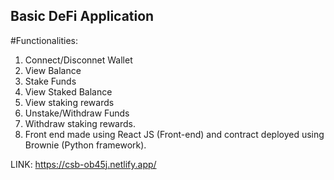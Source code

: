 ## Basic DeFi Application

#Functionalities:
1) Connect/Disconnet Wallet 
2) View Balance
3) Stake Funds 
4) View Staked Balance
5) View staking rewards
6) Unstake/Withdraw Funds
7) Withdraw staking rewards.
8) Front end made using React JS (Front-end) and contract deployed using Brownie (Python framework).


LINK: https://csb-ob45j.netlify.app/
